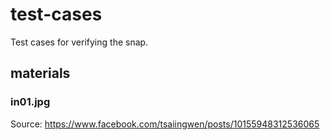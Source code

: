 # test-cases
Test cases for verifying the snap.

## materials
### in01.jpg
Source: https://www.facebook.com/tsaiingwen/posts/10155948312536065
